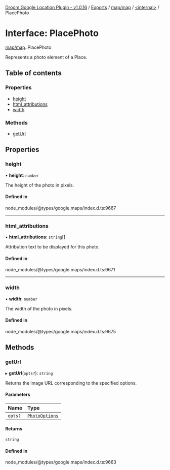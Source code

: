 [Droom Google Location Plugin - v1.0.16](../README.md) / [Exports](../modules.md) / [map/map](../modules/map_map.md) / [<internal\>](../modules/map_map._internal_.md) / PlacePhoto

# Interface: PlacePhoto

[map/map](../modules/map_map.md).[<internal>](../modules/map_map._internal_.md).PlacePhoto

Represents a photo element of a Place.

## Table of contents

### Properties

- [height](map_map._internal_.PlacePhoto.md#height)
- [html\_attributions](map_map._internal_.PlacePhoto.md#html_attributions)
- [width](map_map._internal_.PlacePhoto.md#width)

### Methods

- [getUrl](map_map._internal_.PlacePhoto.md#geturl)

## Properties

### height

• **height**: `number`

The height of the photo in pixels.

#### Defined in

node_modules/@types/google.maps/index.d.ts:9667

___

### html\_attributions

• **html\_attributions**: `string`[]

Attribution text to be displayed for this photo.

#### Defined in

node_modules/@types/google.maps/index.d.ts:9671

___

### width

• **width**: `number`

The width of the photo in pixels.

#### Defined in

node_modules/@types/google.maps/index.d.ts:9675

## Methods

### getUrl

▸ **getUrl**(`opts?`): `string`

Returns the image URL corresponding to the specified options.

#### Parameters

| Name | Type |
| :------ | :------ |
| `opts?` | [`PhotoOptions`](map_map._internal_.PhotoOptions.md) |

#### Returns

`string`

#### Defined in

node_modules/@types/google.maps/index.d.ts:9663
